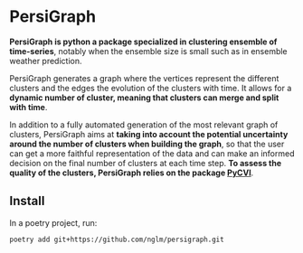 PersiGraph
===============================================================================

**PersiGraph is python a package specialized in clustering ensemble of time-series**, notably when the ensemble size is small such as in ensemble weather prediction.

PersiGraph generates a graph where the vertices represent the different clusters and the edges the evolution of the clusters with time. It allows for a **dynamic number of cluster, meaning that clusters can merge and split with time**.

In addition to a fully automated generation of the most relevant graph of clusters, PersiGraph aims at **taking into account the potential uncertainty around the number of clusters when building the graph**, so that the user can get a more faithful representation of the data and can make an informed decision on the final number of clusters at each time step. **To assess the quality of the clusters, PersiGraph relies on the package [PyCVI](https://github.com/nglm/pycvi)**.

Install
-------------------------------------------------------------------------------

In a poetry project, run:

```bash
poetry add git+https://github.com/nglm/persigraph.git
```

